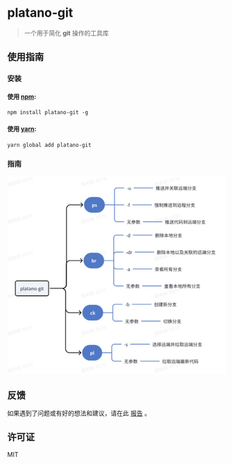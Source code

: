 # platano-git

> 一个用于简化 **git** 操作的工具库

## 使用指南

### 安装

#### 使用 [npm](https://www.npmjs.com/):

```
npm install platano-git -g
```

#### 使用 [yarn](https://yarnpkg.com/):

```
yarn global add platano-git
```

### 指南

![指南](guide.png)

## 反馈

如果遇到了问题或有好的想法和建议，请在此 [报告](https://github.com/chouchouji/platano-git/issues) 。

## 许可证

MIT 

